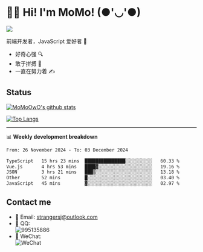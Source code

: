 # 👨‍🎓 Hi! I'm MoMo! (●'◡'●)

[![](https://img.shields.io/badge/-@MoMoOwO-%23181717?style=flat-square&logo=github)](https://github.com/MoMoOwO)

前端开发者，JavaScript 爱好者 💖
- 好奇心强 🔍
- 敢于拼搏 💪
- 一直在努力着 ✍

## Status

[![MoMoOwO's github stats](https://github-readme-stats.vercel.app/api?username=MoMoOwO&show_icons=true&theme=tokyonight)](https://github.com/MoMoOwO)

[![Top Langs](https://github-readme-stats.vercel.app/api/top-langs/?username=MoMoOwO&layout=compact&theme=tokyonight)](https://github.com/MoMoOwO)

---

📊 **Weekly development breakdown**

<!--START_SECTION:waka-->

```txt
From: 26 November 2024 - To: 03 December 2024

TypeScript   15 hrs 23 mins  ███████████████░░░░░░░░░░   60.33 %
Vue.js       4 hrs 53 mins   ████▓░░░░░░░░░░░░░░░░░░░░   19.16 %
JSON         3 hrs 21 mins   ███▒░░░░░░░░░░░░░░░░░░░░░   13.18 %
Other        52 mins         █░░░░░░░░░░░░░░░░░░░░░░░░   03.40 %
JavaScript   45 mins         ▓░░░░░░░░░░░░░░░░░░░░░░░░   02.97 %
```

<!--END_SECTION:waka-->

## Contact me

- 📧 Email: strangersj@outlook.com
- 🐧 QQ:  
  ![995135886](https://i.loli.net/2020/11/27/Yx6eDSQi34Va5IA.jpg)
- 💭 WeChat:  
  ![WeChat](https://i.loli.net/2020/11/27/wWX6uVoIQqig5KP.jpg)
  
